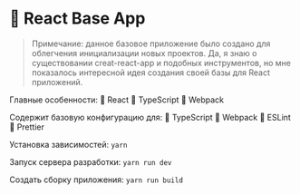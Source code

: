 # 🐣 React Base App

> Примечание: данное базовое приложение было создано для облегчения инициализации новых проектов.
> Да, я знаю о существовании creat-react-app и подобных инструментов, но мне показалось интересной идея создания своей
> базы для React приложений.

Главные особенности:
🔹 React
🔹 TypeScript
🔹 Webpack

Содержит базовую конфигурацию для:
🔹 TypeScript
🔹 Webpack
🔹 ESLint
🔹 Prettier

Установка зависимостей:
``
yarn
``

Запуск сервера разработки:
``
yarn run dev
``

Создать сборку приложения:
``
yarn run build
``